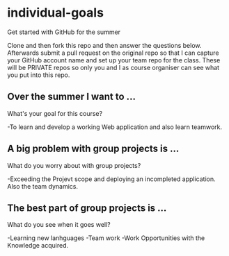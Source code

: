 # individual-goals
Get started with GitHub for the summer

Clone and then fork this repo and then answer the questions below. Afterwards submit a pull request on the original repo so that I can capture your GitHub account name and set up your team repo for the class.
These will be PRIVATE repos so only you and I as course organiser can see what you put into this repo.

## Over the summer I want to ... 
What's your goal for this course?

-To learn and develop a working Web application and also learn teamwork. 
 
## A big problem with group projects is ...
What do you worry about with group projects?

-Exceeding the Projevt scope and deploying an incompleted application. Also the team dynamics.

## The best part of group projects is ...
What do you see when it goes well?

-Learning new lanhguages
-Team work
-Work Opportunities with the Knowledge acquired.
